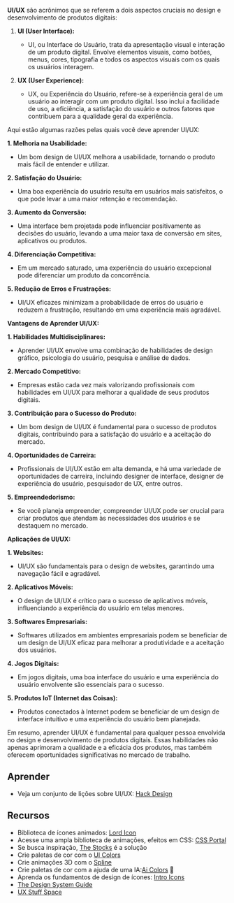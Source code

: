 **UI/UX** são acrônimos que se referem a dois aspectos cruciais no design e desenvolvimento de produtos digitais:

1. **UI (User Interface):**
   - UI, ou Interface do Usuário, trata da apresentação visual e interação de um produto digital. Envolve elementos visuais, como botões, menus, cores, tipografia e todos os aspectos visuais com os quais os usuários interagem.

2. **UX (User Experience):**
   - UX, ou Experiência do Usuário, refere-se à experiência geral de um usuário ao interagir com um produto digital. Isso inclui a facilidade de uso, a eficiência, a satisfação do usuário e outros fatores que contribuem para a qualidade geral da experiência.

Aqui estão algumas razões pelas quais você deve aprender UI/UX:

**1. Melhoria na Usabilidade:**
   - Um bom design de UI/UX melhora a usabilidade, tornando o produto mais fácil de entender e utilizar.

**2. Satisfação do Usuário:**
   - Uma boa experiência do usuário resulta em usuários mais satisfeitos, o que pode levar a uma maior retenção e recomendação.

**3. Aumento da Conversão:**
   - Uma interface bem projetada pode influenciar positivamente as decisões do usuário, levando a uma maior taxa de conversão em sites, aplicativos ou produtos.

**4. Diferenciação Competitiva:**
   - Em um mercado saturado, uma experiência do usuário excepcional pode diferenciar um produto da concorrência.

**5. Redução de Erros e Frustrações:**
   - UI/UX eficazes minimizam a probabilidade de erros do usuário e reduzem a frustração, resultando em uma experiência mais agradável.

**Vantagens de Aprender UI/UX:**

**1. Habilidades Multidisciplinares:**
   - Aprender UI/UX envolve uma combinação de habilidades de design gráfico, psicologia do usuário, pesquisa e análise de dados.

**2. Mercado Competitivo:**
   - Empresas estão cada vez mais valorizando profissionais com habilidades em UI/UX para melhorar a qualidade de seus produtos digitais.

**3. Contribuição para o Sucesso do Produto:**
   - Um bom design de UI/UX é fundamental para o sucesso de produtos digitais, contribuindo para a satisfação do usuário e a aceitação do mercado.

**4. Oportunidades de Carreira:**
   - Profissionais de UI/UX estão em alta demanda, e há uma variedade de oportunidades de carreira, incluindo designer de interface, designer de experiência do usuário, pesquisador de UX, entre outros.

**5. Empreendedorismo:**
   - Se você planeja empreender, compreender UI/UX pode ser crucial para criar produtos que atendam às necessidades dos usuários e se destaquem no mercado.

**Aplicações de UI/UX:**

**1. Websites:**
   - UI/UX são fundamentais para o design de websites, garantindo uma navegação fácil e agradável.

**2. Aplicativos Móveis:**
   - O design de UI/UX é crítico para o sucesso de aplicativos móveis, influenciando a experiência do usuário em telas menores.

**3. Softwares Empresariais:**
   - Softwares utilizados em ambientes empresariais podem se beneficiar de um design de UI/UX eficaz para melhorar a produtividade e a aceitação dos usuários.

**4. Jogos Digitais:**
   - Em jogos digitais, uma boa interface do usuário e uma experiência do usuário envolvente são essenciais para o sucesso.

**5. Produtos IoT (Internet das Coisas):**
   - Produtos conectados à Internet podem se beneficiar de um design de interface intuitivo e uma experiência do usuário bem planejada.

Em resumo, aprender UI/UX é fundamental para qualquer pessoa envolvida no design e desenvolvimento de produtos digitais. Essas habilidades não apenas aprimoram a qualidade e a eficácia dos produtos, mas também oferecem oportunidades significativas no mercado de trabalho.

## Aprender

- Veja um conjunto de lições sobre UI/UX: [Hack Design](https://hackdesign.org)
## Recursos
- Biblioteca de ícones animados: [Lord Icon](https://lordicon.com)
- Acesse uma ampla biblioteca de animações, efeitos em CSS: [CSS Portal](https://www.cssportal.com)
- Se busca inspiração, [The Stocks](https://thestocks.im) é a solução
- Crie paletas de cor com o [UI Colors](https://uicolors.app/create)
- Crie animações 3D com o [Spline](https://spline.design)
- Crie paletas de cor com a ajuda de uma IA:[Ai Colors](https://aicolors.io)

- Aprenda os fundamentos de design de ícones: [Intro Icons](https://introtoicons.com)
- [The Design System Guide](https://thedesignsystem.guide)
- [UX Stuff Space](https://www.uxstuff.space)